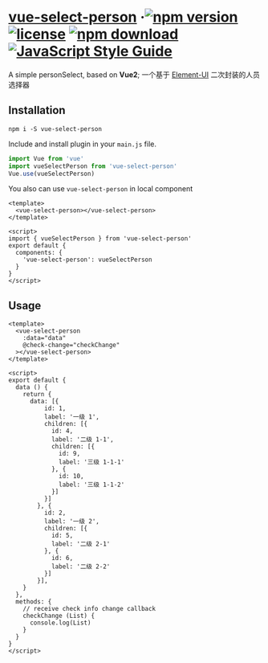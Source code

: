 # [vue-select-person](https://terryz.github.io/vue/#/page) &middot;[![npm version](https://img.shields.io/npm/v/vue-select-person.svg)](https://www.npmjs.com/package/vue-select-person) [![license](https://img.shields.io/badge/license-MIT-brightgreen.svg)](https://mit-license.org/) [![npm download](https://img.shields.io/npm/dy/vue-select-person.svg)](https://www.npmjs.com/package/vue-select-person) [![JavaScript Style Guide](https://img.shields.io/badge/code_style-standard-brightgreen.svg)](https://standardjs.com)

A simple personSelect, based on <strong>Vue2</strong>;
一个基于 [Element-UI](https://github.com/ElemeFE/element) 二次封装的人员选择器

## Installation

```
npm i -S vue-select-person
```

Include and install plugin in your `main.js` file.

```js
import Vue from 'vue'
import vueSelectPerson from 'vue-select-person'
Vue.use(vueSelectPerson)
```

You also can use `vue-select-person` in local component

```vue
<template>
  <vue-select-person></vue-select-person>
</template>

<script>
import { vueSelectPerson } from 'vue-select-person'
export default {
  components: {
    'vue-select-person': vueSelectPerson
  }
}
</script>
```

## Usage

```vue
<template>
  <vue-select-person
    :data="data"
    @check-change="checkChange"
  ></vue-select-person>
</template>

<script>
export default {
  data () {
    return {
      data: [{
          id: 1,
          label: '一级 1',
          children: [{
            id: 4,
            label: '二级 1-1',
            children: [{
              id: 9,
              label: '三级 1-1-1'
            }, {
              id: 10,
              label: '三级 1-1-2'
            }]
          }]
        }, {
          id: 2,
          label: '一级 2',
          children: [{
            id: 5,
            label: '二级 2-1'
          }, {
            id: 6,
            label: '二级 2-2'
          }]
        }],
    }
  },
  methods: {
    // receive check info change callback
    checkChange (List) {
      console.log(List) 
    }
  }
}
</script>
```
